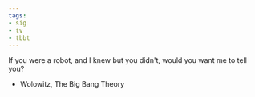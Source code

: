 ```yaml
---
tags:
- sig
- tv
- tbbt
---
```




If you were a robot, and I knew but you didn't, would you want me to tell you?

- Wolowitz, The Big Bang Theory